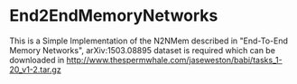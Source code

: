 # End2EndMemoryNetworks
This is a Simple Implementation of the N2NMem described in "End-To-End Memory Networks", arXiv:1503.08895 
dataset is required which can be downloaded in 
http://www.thespermwhale.com/jaseweston/babi/tasks_1-20_v1-2.tar.gz
